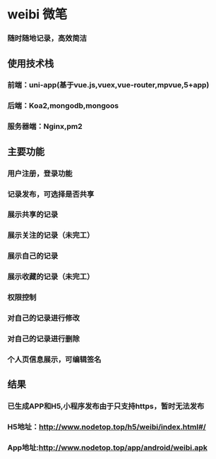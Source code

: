 # weibi 微笔
### 随时随地记录，高效简洁
## 使用技术栈
  ### 前端：uni-app(基于vue.js,vuex,vue-router,mpvue,5+app)
  ### 后端：Koa2,mongodb,mongoos
  ### 服务器端：Nginx,pm2
 ## 主要功能
   ### 用户注册，登录功能
   ### 记录发布，可选择是否共享
   ### 展示共享的记录
   ### 展示关注的记录（未完工）
   ### 展示自己的记录
   ### 展示收藏的记录（未完工）
   ### 权限控制
   ### 对自己的记录进行修改
   ### 对自己的记录进行删除
   ### 个人页信息展示，可编辑签名
    
## 结果
  ### 已生成APP和H5,小程序发布由于只支持https，暂时无法发布
  ### H5地址：http://www.nodetop.top/h5/weibi/index.html#/
  ### App地址:http://www.nodetop.top/app/android/weibi.apk
